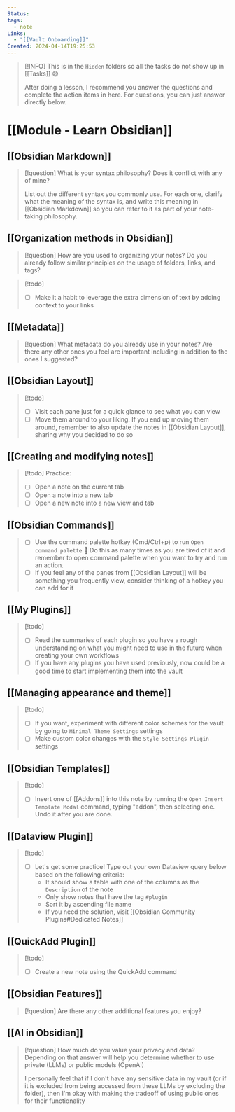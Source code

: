 ```yaml
---
Status: 
tags:
  - note
Links:
  - "[[Vault Onboarding]]"
Created: 2024-04-14T19:25:53
---
```


> [!INFO]
> This is in the `Hidden` folders so all the tasks do not show up in [[Tasks]] 😅
> 
> After doing a lesson, I recommend you answer the questions and complete the action items in here. For questions, you can just answer directly below.

# [[Module - Learn Obsidian]]
## [[Obsidian Markdown]]

> [!question] 
> What is your syntax philosophy? Does it conflict with any of mine?
> 
> List out the different syntax you commonly use. For each one, clarify what the meaning of the syntax is, and write this meaning in [[Obsidian Markdown]] so you can refer to it as part of your note-taking philosophy.

## [[Organization methods in Obsidian]]

> [!question] 
> How are you used to organizing your notes? Do you already follow similar principles on the usage of folders, links, and tags?

> [!todo] 
> - [ ] Make it a habit to leverage the extra dimension of text by adding context to your links

## [[Metadata]]

> [!question] 
> What metadata do you already use in your notes? Are there any other ones you feel are important including in addition to the ones I suggested?
> 

## [[Obsidian Layout]]

> [!todo] 
> - [ ] Visit each pane just for a quick glance to see what you can view 
> - [ ] Move them around to your liking. If you end up moving them around, remember to also update the notes in [[Obsidian Layout]], sharing why you decided to do so

## [[Creating and modifying notes]]

> [!todo] 
> Practice:
> - [ ] Open a note on the current tab
> - [ ] Open a note into a new tab
> - [ ] Open a new note into a new view and tab

## [[Obsidian Commands]]

> - [ ] Use the command palette hotkey (Cmd/Ctrl+p) to run `Open command palette` 🤣 Do this as many times as you are tired of it and remember to open command palette when you want to try and run an action.
> - [ ] If you feel any of the panes from [[Obsidian Layout]] will be something you frequently view, consider thinking of a hotkey you can add for it

## [[My Plugins]]

> [!todo] 
> - [ ] Read the summaries of each plugin so you have a rough understanding on what you might need to use in the future when creating your own workflows
> - [ ] If you have any plugins you have used previously, now could be a good time to start implementing them into the vault

## [[Managing appearance and theme]]

> [!todo] 
> - [ ] If you want, experiment with different color schemes for the vault by going to `Minimal Theme Settings` settings
> - [ ] Make custom color changes with the `Style Settings Plugin` settings

## [[Obsidian Templates]]

> [!todo] 
> - [ ] Insert one of [[Addons]] into this note by running the `Open Insert Template Modal` command, typing "addon", then selecting one. Undo it after you are done.

## [[Dataview Plugin]]

> [!todo] 
> - [ ] Let's get some practice! Type out your own Dataview query below based on the following criteria:
> 	- It should show a table with one of the columns as the `Description` of the note
> 	- Only show notes that have the tag `#plugin`
> 	- Sort it by ascending file name
> 	- If you need the solution, visit [[Obsidian Community Plugins#Dedicated Notes]]

## [[QuickAdd Plugin]]

> [!todo] 
> - [ ] Create a new note using the QuickAdd command

## [[Obsidian Features]]

> [!question]
> Are there any other additional features you enjoy?

## [[AI in Obsidian]]

> [!question]
> How much do you value your privacy and data? Depending on that answer will help you determine whether to use private (LLMs) or public models (OpenAI)
> 
> I personally feel that if I don't have any sensitive data in my vault (or if it is excluded from being accessed from these LLMs by excluding the folder), then I'm okay with making the tradeoff of using public ones for their functionality

